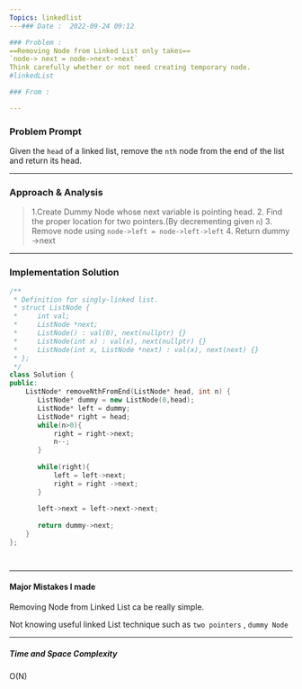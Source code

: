 ```yaml
---
Topics: linkedlist
---### Date :  2022-09-24 09:12

### Problem :  
==Removing Node from Linked List only takes==
`node-> next = node->next->next`
Think carefully whether or not need creating temporary node.
#linkedList

### From : 

---
```

### Problem Prompt
Given the `head` of a linked list, remove the `nth` node from the end of the list and return its head.


---
### Approach & Analysis
>1.Create Dummy Node  whose next variable is pointing head.
>2. Find the proper location for two pointers.(By decrementing given `n`)
>3. Remove node using  `node->left = node->left->left`
>4. Return dummy ->next

---
### Implementation Solution
```cpp
/**
 * Definition for singly-linked list.
 * struct ListNode {
 *     int val;
 *     ListNode *next;
 *     ListNode() : val(0), next(nullptr) {}
 *     ListNode(int x) : val(x), next(nullptr) {}
 *     ListNode(int x, ListNode *next) : val(x), next(next) {}
 * };
 */
class Solution {
public:
    ListNode* removeNthFromEnd(ListNode* head, int n) {
       ListNode* dummy = new ListNode(0,head);
       ListNode* left = dummy;
       ListNode* right = head;
       while(n>0){
           right = right->next;
           n--;
       }
       
       while(right){
           left = left->next;
           right = right ->next;
       }
        
       left->next = left->next->next;
        
       return dummy->next;
    }
};




```
---
#### Major Mistakes I made

Removing Node from Linked List ca be really simple.

Not knowing useful linked List technique such as `two pointers` , `dummy Node`

---
##### Time and Space Complexity

O(N)
